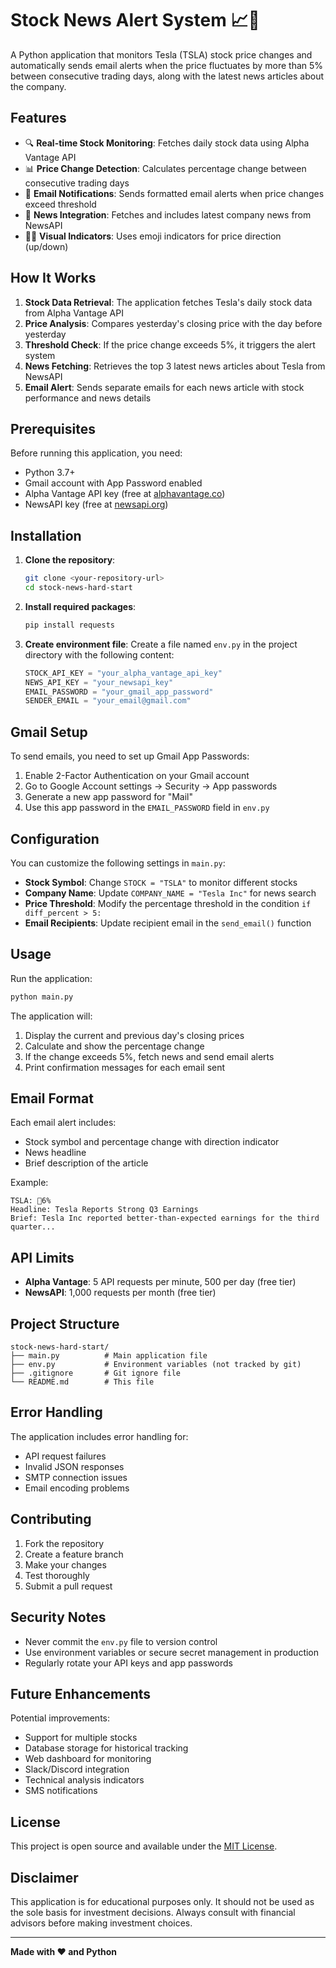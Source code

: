 # Stock News Alert System 📈📧

A Python application that monitors Tesla (TSLA) stock price changes and automatically sends email alerts when the price fluctuates by more than 5% between consecutive trading days, along with the latest news articles about the company.

## Features

- 🔍 **Real-time Stock Monitoring**: Fetches daily stock data using Alpha Vantage API
- 📊 **Price Change Detection**: Calculates percentage change between consecutive trading days
- 📧 **Email Notifications**: Sends formatted email alerts when price changes exceed threshold
- 📰 **News Integration**: Fetches and includes latest company news from NewsAPI
- 🔺🔻 **Visual Indicators**: Uses emoji indicators for price direction (up/down)

## How It Works

1. **Stock Data Retrieval**: The application fetches Tesla's daily stock data from Alpha Vantage API
2. **Price Analysis**: Compares yesterday's closing price with the day before yesterday
3. **Threshold Check**: If the price change exceeds 5%, it triggers the alert system
4. **News Fetching**: Retrieves the top 3 latest news articles about Tesla from NewsAPI
5. **Email Alert**: Sends separate emails for each news article with stock performance and news details

## Prerequisites

Before running this application, you need:

- Python 3.7+
- Gmail account with App Password enabled
- Alpha Vantage API key (free at [alphavantage.co](https://www.alphavantage.co/support/#api-key))
- NewsAPI key (free at [newsapi.org](https://newsapi.org/register))

## Installation

1. **Clone the repository**:
   ```bash
   git clone <your-repository-url>
   cd stock-news-hard-start
   ```

2. **Install required packages**:
   ```bash
   pip install requests
   ```

3. **Create environment file**:
   Create a file named `env.py` in the project directory with the following content:
   ```python
   STOCK_API_KEY = "your_alpha_vantage_api_key"
   NEWS_API_KEY = "your_newsapi_key"
   EMAIL_PASSWORD = "your_gmail_app_password"
   SENDER_EMAIL = "your_email@gmail.com"
   ```

## Gmail Setup

To send emails, you need to set up Gmail App Passwords:

1. Enable 2-Factor Authentication on your Gmail account
2. Go to Google Account settings → Security → App passwords
3. Generate a new app password for "Mail"
4. Use this app password in the `EMAIL_PASSWORD` field in `env.py`

## Configuration

You can customize the following settings in `main.py`:

- **Stock Symbol**: Change `STOCK = "TSLA"` to monitor different stocks
- **Company Name**: Update `COMPANY_NAME = "Tesla Inc"` for news search
- **Price Threshold**: Modify the percentage threshold in the condition `if diff_percent > 5:`
- **Email Recipients**: Update recipient email in the `send_email()` function

## Usage

Run the application:

```bash
python main.py
```

The application will:
1. Display the current and previous day's closing prices
2. Calculate and show the percentage change
3. If the change exceeds 5%, fetch news and send email alerts
4. Print confirmation messages for each email sent

## Email Format

Each email alert includes:
- Stock symbol and percentage change with direction indicator
- News headline
- Brief description of the article

Example:
```
TSLA: 🔻6%
Headline: Tesla Reports Strong Q3 Earnings
Brief: Tesla Inc reported better-than-expected earnings for the third quarter...
```

## API Limits

- **Alpha Vantage**: 5 API requests per minute, 500 per day (free tier)
- **NewsAPI**: 1,000 requests per month (free tier)

## Project Structure

```
stock-news-hard-start/
├── main.py          # Main application file
├── env.py           # Environment variables (not tracked by git)
├── .gitignore       # Git ignore file
└── README.md        # This file
```

## Error Handling

The application includes error handling for:
- API request failures
- Invalid JSON responses
- SMTP connection issues
- Email encoding problems

## Contributing

1. Fork the repository
2. Create a feature branch
3. Make your changes
4. Test thoroughly
5. Submit a pull request

## Security Notes

- Never commit the `env.py` file to version control
- Use environment variables or secure secret management in production
- Regularly rotate your API keys and app passwords

## Future Enhancements

Potential improvements:
- Support for multiple stocks
- Database storage for historical tracking
- Web dashboard for monitoring
- Slack/Discord integration
- Technical analysis indicators
- SMS notifications

## License

This project is open source and available under the [MIT License](LICENSE).

## Disclaimer

This application is for educational purposes only. It should not be used as the sole basis for investment decisions. Always consult with financial advisors before making investment choices.

---

**Made with ❤️ and Python**
